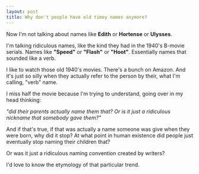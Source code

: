 ```yaml
---
layout: post
title: Why don't people have old timey names anymore?
---
```

Now I'm not talking about names like **Edith** or **Hortense** or **Ulysses**.

I'm talking ridiculous names, like the kind they had in the 1940's B-movie serials. Names like **"Speed"** or **"Flash"** or **"Hoot"**. Essentially names that sounded like a verb.

I like to watch those old 1940's movies. There's a bunch on Amazon. And it's just so silly when they actually refer to the person by their, what I'm calling, "verb" name.

I miss half the movie because I'm trying to understand, going over in my head thinking:

_"did their parents actually name them that? Or is it just a ridiculous nickname that somebody gave them?"_

And if that's true, if that was actually a name someone was give when they were born, why did it stop? At what point in human existence did people just eventually stop naming their children that?

Or was it just a ridiculous naming convention created by writers?

I'd love to know the etymology of that particular trend.